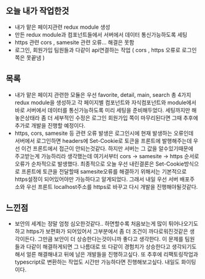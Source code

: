 ## 오늘 내가 작업한것
- 내가 맡은 페이지관련 redux module 생성
- 만든 redux module과 컴포넌트들에서 서버에서 데이터 통신가능하도록 세팅
- https 관련 cors , samesite 관련 오류... 해결은 못함
- 로그인, 회원가입 팀원들과 다같이 api연결하는 작업 ( cors , https 오류로 로그인쪽은 못끝냄 )

## 목록 
- 내가 맡은 페이지 관련한 모듈은 우선 favorite, detail, main, search 총 4가지 redux module을 생성하고 각 페이지별 컴포넌트와 자식컴포넌트와 module에서 바로 서버에서 데이터를 통신가능하도록 미리 세팅을 준비해두었다. 세팅까지만 해놓은상태라 좀 더 세부적인 수정은 로그인 회원가입 쪽이 마무리된다면 그때 추후에 추가로 개발을 진행할 예정이다.
- https, cors, samesite 등 관련 오류 발생은 로그인시에 현재 발생하는 오류인데 서버에서 로그인하면 headers에 Set-Cookie로 토큰을 프론트에 발행해주는데 우선 이건 프론트에서 접근이 안되는것같다. 하지만 서버는 그 값을 알수있기때문에 주고받는게 가능하리라 생각했는데 여기서부터 cors -> samesite -> https 순서로 오류가 순차적으로 발생했다. 최종적으로 오늘 우선 내린결론은 Set-Cookie방식으로 프론트에 토큰을 전달할때 samesite오류를 해결하기 위해서는 기본적으로 https설정이 되어있어야만 가능하다고 알게되었다. 그래서 내일 우선 서버 배포주소와 우선 프론트 localhost주소를 https로 바꾸고 다시 개발을 진행해야될것같다.

## 느낀점
- 보안의 세계는 정말 엄청 심오한것같다.. 하면할수록 처음보는게 많이 튀어나오기도하고 https가 보편화가 되어있어서 그부분에서 좀 더 조건이 까다로워진것같은 생각이든다. 그만큼 보안이 더 상승한다는것이니까 좋다고 생각한다. 이 문제를 팀원들과 다같이 해결하게되면 그 나름대로 또 다같이 경험치가 상승한다고 생각되기도해서 얼른 해결해내고 뒤에 남은 개발들을 진행하고싶다. 또 추후에 리팩토링작업과 typescript로 변환하는 작업도 시간만 가능하다면 진행해보고싶다. 내일도 화이팅이다.
